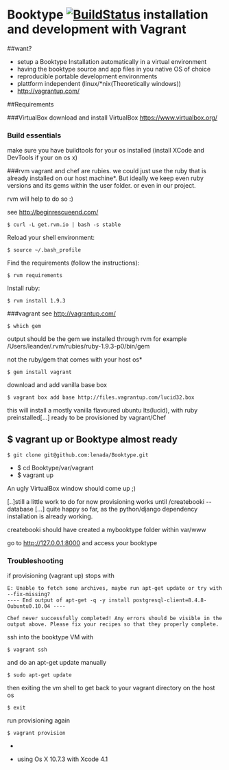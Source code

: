 # Booktype [![BuildStatus](https://secure.travis-ci.org/lenada/Booktype.png)](http://travis-ci.org/lenada/Booktype) installation and development with Vagrant
##want?
 - setup a Booktype Installation automatically in a virtual environment
 - having the booktype source and app files in you native OS of choice
 - reproducible portable development environments
 - plattform independent (linux/*nix(Theoretically windows))
 - http://vagrantup.com/

##Requirements

###VirtualBox
download and install VirtualBox
https://www.virtualbox.org/
### Build essentials
make sure you have buildtools for your os installed
(install XCode and DevTools if your on os x)

###rvm
vagrant and chef are rubies. we could just use the ruby that is already installed on our host machine*.
But ideally we keep even ruby versions and its gems within the user folder.
or even in our project.

rvm will help to do so :)

see http://beginrescueend.com/ 

    $ curl -L get.rvm.io | bash -s stable
Reload your shell environment:
       
    $ source ~/.bash_profile
Find the requirements (follow the instructions):

    $ rvm requirements
Install ruby:

    
    $ rvm install 1.9.3


###vagrant
see http://vagrantup.com/

	$ which gem

output should be the gem we installed through rvm 
for example /Users/leander/.rvm/rubies/ruby-1.9.3-p0/bin/gem

not the ruby/gem that comes with your host os*

	$ gem install vagrant

download and add vanilla base box

    $ vagrant box add base http://files.vagrantup.com/lucid32.box
  
this will install a mostly vanilla flavoured ubuntu lts(lucid), with ruby preinstalled[…] ready to be provisioned by vagrant/Chef



## $ vagrant up or Booktype almost ready
    $ git clone git@github.com:lenada/Booktype.git
-
    $ cd Booktype/var/vagrant
-
    $ vagrant up

An ugly VirtualBox window should come up ;)

[..]still a little work to do
for now provisioning works until /createbooki --database […]
quite happy so far, as the python/django dependency installation is already working.

createbooki should have created a mybooktype folder within var/www

go to http://127.0.0.1:8000
and access your booktype

### Troubleshooting
if provisioning (vagrant up) stops with
       
    E: Unable to fetch some archives, maybe run apt-get update or try with --fix-missing?
    ---- End output of apt-get -q -y install postgresql-client=8.4.8-0ubuntu0.10.04 ----

    Chef never successfully completed! Any errors should be visible in the
    output above. Please fix your recipes so that they properly complete.

ssh into the booktype VM with

    $ vagrant ssh
and do an apt-get update manually

    $ sudo apt-get update

then exiting the vm shell to get back to your vagrant directory on the host os

    $ exit

run provisioning again

    $ vagrant provision

-

* using Os X 10.7.3 with Xcode 4.1